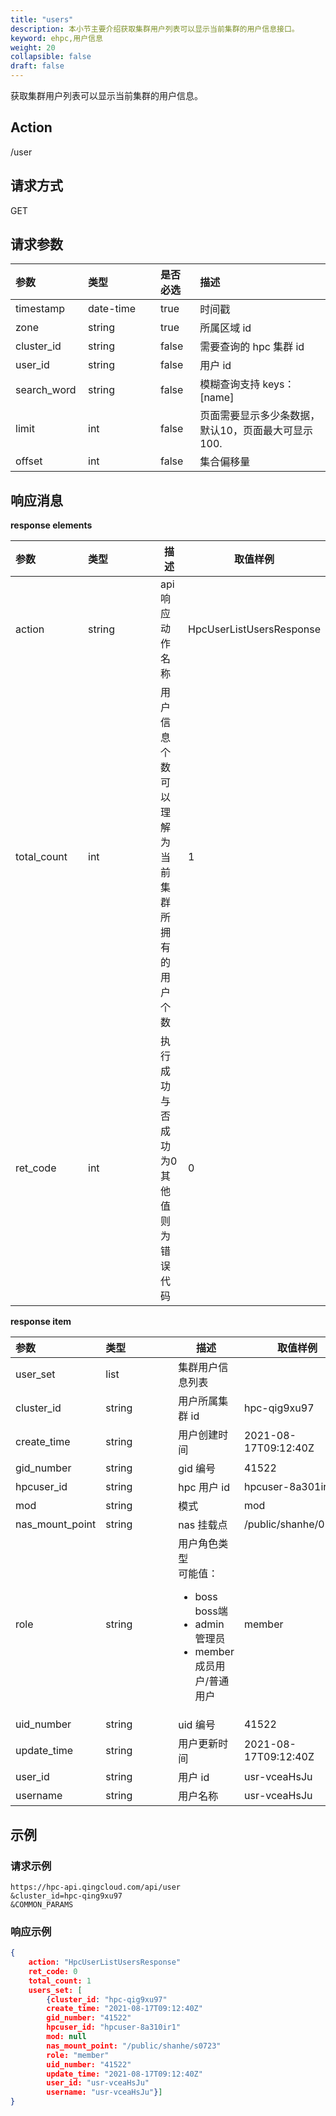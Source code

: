 ```yaml
---
title: "users"
description: 本小节主要介绍获取集群用户列表可以显示当前集群的用户信息接口。 
keyword: ehpc,用户信息
weight: 20
collapsible: false
draft: false
---
```


获取集群用户列表可以显示当前集群的用户信息。

## Action

/user

## 请求方式

GET

## 请求参数

| <span style="display:inline-block;width:100px">参数</span> | <span style="display:inline-block;width:100px">类型</span> | 是否必选 | 描述                                               |
| :--------------------------------------------------------- | :--------------------------------------------------------- | :------- | :------------------------------------------------- |
| timestamp                                                  | date-time                                                  | true     | 时间戳                                             |
| zone                                                       | string                                                     | true     | 所属区域 id                                        |
| cluster_id                                                 | string                                                     | false    | 需要查询的 hpc 集群 id                             |
| user_id                                                    | string                                                     | false    | 用户 id                                            |
| search_word                                                | string                                                     | false    | 模糊查询支持 keys：[name]                          |
| limit                                                      | int                                                        | false    | 页面需要显示多少条数据，默认10，页面最大可显示100. |
| offset                                                     | int                                                        | false    | 集合偏移量                                         |

## 响应消息

**response elements**

| <span style="display:inline-block;width:100px">参数</span> | <span style="display:inline-block;width:100px">类型</span> | 描述                                                 | 取值样例                 |
| :--------------------------------------------------------- | :--------------------------------------------------------- | ---------------------------------------------------- | ------------------------ |
| action                                                     | string                                                     | api 响应动作名称                                     | HpcUserListUsersResponse |
| total_count                                                | int                                                        | 用户信息个数<br />可以理解为当前集群所拥有的用户个数 | 1                        |
| ret_code                                                   | int                                                        | 执行成功与否<br />成功为0<br />其他值则为错误代码    | 0                        |

**response item**

| <span style="display:inline-block;width:100px">参数</span> | <span style="display:inline-block;width:100px">类型</span> | 描述                                                         | 取值样例             |
| :--------------------------------------------------------- | :--------------------------------------------------------- | ------------------------------------------------------------ | -------------------- |
| user_set                                                   | list                                                       | 集群用户信息列表                                             |                      |
| cluster_id                                                 | string                                                     | 用户所属集群 id                                              | hpc-qig9xu97         |
| create_time                                                | string                                                     | 用户创建时间                                                 | 2021-08-17T09:12:40Z |
| gid_number                                                 | string                                                     | gid 编号                                                     | 41522                |
| hpcuser_id                                                 | string                                                     | hpc 用户 id                                                  | hpcuser-8a301ir      |
| mod                                                        | string                                                     | 模式                                                         | mod                  |
| nas_mount_point                                            | string                                                     | nas 挂载点                                                   | /public/shanhe/07023 |
| role                                                       | string                                                     | 用户角色类型<br />可能值：<ul><li>boss boss端</li><li>admin 管理员</li><li>member 成员用户/普通用户</li></ul> | member               |
| uid_number                                                 | string                                                     | uid 编号                                                     | 41522                |
| update_time                                                | string                                                     | 用户更新时间                                                 | 2021-08-17T09:12:40Z |
| user_id                                                    | string                                                     | 用户 id                                                      | usr-vceaHsJu         |
| username                                                   | string                                                     | 用户名称                                                     | usr-vceaHsJu         |

## 示例

### 请求示例

```url
https://hpc-api.qingcloud.com/api/user
&cluster_id=hpc-qing9xu97
&COMMON_PARAMS
```

### 响应示例

```json
{
	action: "HpcUserListUsersResponse"
	ret_code: 0
	total_count: 1
	users_set: [
		{cluster_id: "hpc-qig9xu97"
		create_time: "2021-08-17T09:12:40Z"
		gid_number: "41522"
		hpcuser_id: "hpcuser-8a310ir1"
		mod: null
		nas_mount_point: "/public/shanhe/s0723"
		role: "member"
		uid_number: "41522"
		update_time: "2021-08-17T09:12:40Z"
		user_id: "usr-vceaHsJu"
		username: "usr-vceaHsJu"}]
}
```
